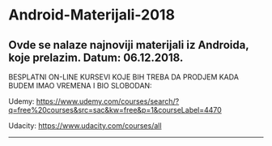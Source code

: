 # Android-Materijali-2018
Ovde se nalaze najnoviji materijali iz Androida, koje prelazim. Datum: 06.12.2018.
----------------------------------------------------------------------------------

BESPLATNI ON-LINE KURSEVI KOJE BIH TREBA DA PRODJEM KADA BUDEM IMAO VREMENA I BIO SLOBODAN:

Udemy:
https://www.udemy.com/courses/search/?q=free%20courses&src=sac&kw=free&p=1&courseLabel=4470

Udacity:
https://www.udacity.com/courses/all

----------------------------------------------------------------------------------
